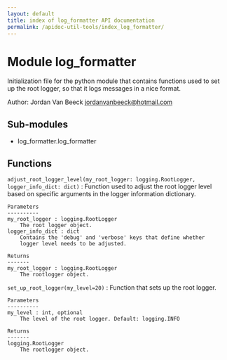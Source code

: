 ```yaml
---
layout: default
title: index of log_formatter API documentation
permalink: /apidoc-util-tools/index_log_formatter/
---
```


Module log_formatter
====================
Initialization file for the python module that contains functions used to set up the root logger, so that it logs messages in a nice format.

Author: Jordan Van Beeck <jordanvanbeeck@hotmail.com>

Sub-modules
-----------
* log_formatter.log_formatter

Functions
---------

    
`adjust_root_logger_level(my_root_logger: logging.RootLogger, logger_info_dict: dict)`
:   Function used to adjust the root logger level based on
    specific arguments in the logger information dictionary.
    
    Parameters
    ----------
    my_root_logger : logging.RootLogger
        The root logger object.
    logger_info_dict : dict
        Contains the 'debug' and 'verbose' keys that define whether
        logger level needs to be adjusted.
    
    Returns
    -------
    my_root_logger : logging.RootLogger
        The rootlogger object.

    
`set_up_root_logger(my_level=20)`
:   Function that sets up the root logger.
    
    Parameters
    ----------
    my_level : int, optional
        The level of the root logger. Default: logging.INFO
    
    Returns
    -------
    logging.RootLogger
        The rootlogger object.